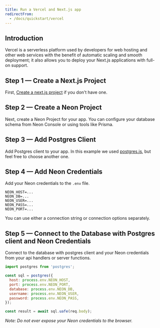 ```yaml
---
title: Run a Vercel and Next.js app
redirectFrom:
  - /docs/quickstart/vercel
---
```


## Introduction

Vercel is a serverless platform used by developers for web hosting and other web services with the benefit of automatic scaling and smooth deployment; it also allows you to deploy your Next.js applications with full-on support.

## Step 1 — Create a Next.js Project

First, [Create a next.js project](https://nextjs.org/learn/basics/create-nextjs-app/setup) if you don't have one.

## Step 2 — Create a Neon Project

Next, create a Neon Project for your app. You can configure your database schema from Neon Console or using tools like Prisma.

## Step 3 — Add Postgres Client

Add Postgres client to your app. In this example we used [postgres.js](https://www.npmjs.com/package/postgres), but feel free to choose another one.

## Step 4 — Add Neon Credentials

Add your Neon credentials to the `.env` file.

```shell
NEON_HOST=...
NEON_DB=...
NEON_USER=...
NEON_PASS=...
NEON_PORT=...
```

You can use either a connection string or connection options separately.

## Step 5 — Connect to the Database with Postgres client and Neon Credentials

Connect to the database with postgres client and your Neon credentials from your api handlers or server functions.

```javascript pages/api/hello_worlds.js
import postgres from 'postgres';

const sql = postgres({
  host: process.env.NEON_HOST,
  port: process.env.NEON_PORT,
  database: process.env.NEON_DB,
  username: process.env.NEON_USER,
  password: process.env.NEON_PASS,
});

const result = await sql.uafe(req.body);
```

_Note: Do not ever expose your Neon credentials to the browser._
